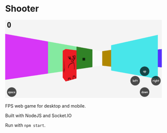 # Shooter

![](Shooter.png)

FPS web game for desktop and mobile.

Built with NodeJS and Socket.IO

Run with `npm start`.
